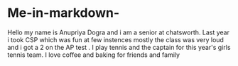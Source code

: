 # Me-in-markdown-
Hello my name is Anupriya Dogra and i am a senior at chatsworth. Last year i took CSP which was fun at few instences mostly the class was very loud and i got a 2 on the AP test . I play tennis and the captain for this year's girls tennis team. I love coffee and baking for friends and family 
